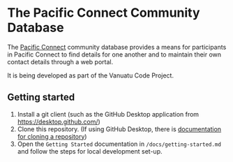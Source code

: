 # The Pacific Connect Community Database

The [Pacific Connect](https://www.icdp.com.au/pacific-connect/) community database provides a
means for participants in Pacific Connect to find details for one another and to maintain their own contact details through a
web portal.

It is being developed as part of the Vanuatu Code Project.

## Getting started

1. Install a git client (such as the GitHub Desktop application from https://desktop.github.com/)
2. Clone this repository. (If using GitHub Desktop, there is [documentation for cloning a
   repository](https://docs.github.com/en/desktop/contributing-and-collaborating-using-github-desktop/adding-and-cloning-repositories/cloning-a-repository-from-github-to-github-desktop))
3. Open the `Getting Started` documentation in `/docs/getting-started.md` and follow the steps for local development
   set-up.
